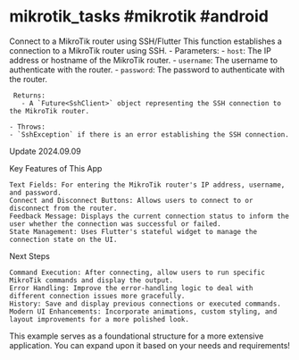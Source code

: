 # mikrotik_tasks #mikrotik #android
Connect to a MikroTik router using SSH/Flutter
 This function establishes a connection to a MikroTik router using SSH.
	 - Parameters:
	   - `host`: The IP address or hostname of the MikroTik router.
	  - `username`: The username to authenticate with the router.
	  - `password`: The password to authenticate with the router.
	
	 Returns:
	   - A `Future<SshClient>` object representing the SSH connection to the MikroTik router.
	
	- Throws:
	- `SshException` if there is an error establishing the SSH connection.

Update 2024.09.09

Key Features of This App

    Text Fields: For entering the MikroTik router's IP address, username, and password.
    Connect and Disconnect Buttons: Allows users to connect to or disconnect from the router.
    Feedback Message: Displays the current connection status to inform the user whether the connection was successful or failed.
    State Management: Uses Flutter's stateful widget to manage the connection state on the UI.

Next Steps


    Command Execution: After connecting, allow users to run specific MikroTik commands and display the output.
    Error Handling: Improve the error-handling logic to deal with different connection issues more gracefully.
    History: Save and display previous connections or executed commands.
    Modern UI Enhancements: Incorporate animations, custom styling, and layout improvements for a more polished look.

This example serves as a foundational structure for a more extensive application. You can expand upon it based on your needs and requirements!
